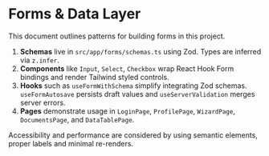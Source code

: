 # Forms & Data Layer

This document outlines patterns for building forms in this project.

1. **Schemas** live in `src/app/forms/schemas.ts` using Zod. Types are inferred via `z.infer`.
2. **Components** like `Input`, `Select`, `Checkbox` wrap React Hook Form bindings and render Tailwind styled controls.
3. **Hooks** such as `useFormWithSchema` simplify integrating Zod schemas. `useFormAutosave` persists draft values and `useServerValidation` merges server errors.
4. **Pages** demonstrate usage in `LoginPage`, `ProfilePage`, `WizardPage`, `DocumentsPage`, and `DataTablePage`.

Accessibility and performance are considered by using semantic elements, proper labels and minimal re-renders.
